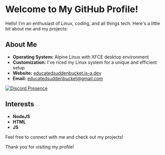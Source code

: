 # Welcome to My GitHub Profile!

Hello! I'm an enthusiast of Linux, coding, and all things tech. Here's a little bit about me and my projects:

## About Me

- **Operating System:** Alpine Linux with XFCE desktop environment
- **Customization:** I've riced my Linux system for a unique and efficient setup
- **Website:** [educatedsuddenbucket.is-a.dev](https://educatedsuddenbucket.is-a.dev)
- **Email:** [educatedsuddenbucket@gmail.com](mailto:educatedsuddenbucket@gmail.com)

[![Discord Presence](https://lanyard.cnrad.dev/api/1167825360151380032)](https://discord.com/users/1167825360151380032)

## Interests
- **NodeJS** 
- **HTML**
- **JS**

Feel free to connect with me and check out my projects!

Thank you for visiting my profile!
